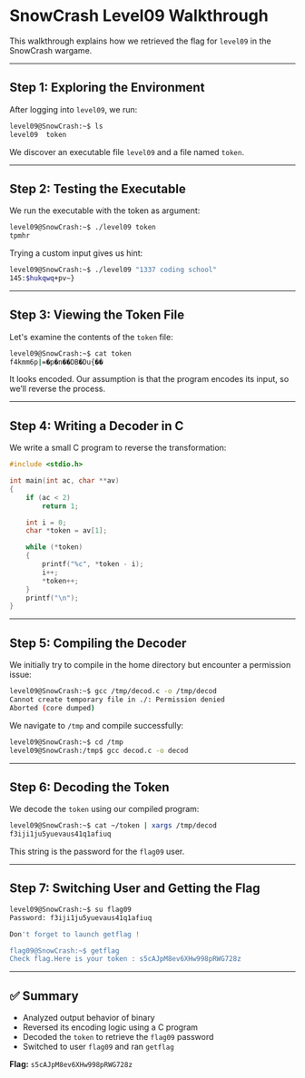 # SnowCrash Level09 Walkthrough

This walkthrough explains how we retrieved the flag for `level09` in the SnowCrash wargame.

---

## Step 1: Exploring the Environment

After logging into `level09`, we run:

```bash
level09@SnowCrash:~$ ls
level09  token
```

We discover an executable file `level09` and a file named `token`.

---

## Step 2: Testing the Executable

We run the executable with the token as argument:

```bash
level09@SnowCrash:~$ ./level09 token
tpmhr
```

Trying a custom input gives us hint:

```bash
level09@SnowCrash:~$ ./level09 "1337 coding school"
145:$hukqwq+pv~}
```

---

## Step 3: Viewing the Token File

Let's examine the contents of the `token` file:

```bash
level09@SnowCrash:~$ cat token
f4kmm6p|=�p�n��DB�Du{��
```

It looks encoded. Our assumption is that the program encodes its input, so we’ll reverse the process.

---

## Step 4: Writing a Decoder in C

We write a small C program to reverse the transformation:

```c
#include <stdio.h>

int main(int ac, char **av)
{
    if (ac < 2)
        return 1;

    int i = 0;
    char *token = av[1];

    while (*token)
    {
        printf("%c", *token - i);
        i++;
        *token++;
    }
    printf("\n");
}
```

---

## Step 5: Compiling the Decoder

We initially try to compile in the home directory but encounter a permission issue:

```bash
level09@SnowCrash:~$ gcc /tmp/decod.c -o /tmp/decod
Cannot create temporary file in ./: Permission denied
Aborted (core dumped)
```

We navigate to `/tmp` and compile successfully:

```bash
level09@SnowCrash:~$ cd /tmp
level09@SnowCrash:/tmp$ gcc decod.c -o decod
```

---

## Step 6: Decoding the Token

We decode the `token` using our compiled program:

```bash
level09@SnowCrash:~$ cat ~/token | xargs /tmp/decod
f3iji1ju5yuevaus41q1afiuq
```

This string is the password for the `flag09` user.

---

## Step 7: Switching User and Getting the Flag

```bash
level09@SnowCrash:~$ su flag09
Password: f3iji1ju5yuevaus41q1afiuq

Don't forget to launch getflag !

flag09@SnowCrash:~$ getflag
Check flag.Here is your token : s5cAJpM8ev6XHw998pRWG728z
```

---

## ✅ Summary

- Analyzed output behavior of binary
- Reversed its encoding logic using a C program
- Decoded the `token` to retrieve the `flag09` password
- Switched to user `flag09` and ran `getflag`

**Flag:** `s5cAJpM8ev6XHw998pRWG728z`
